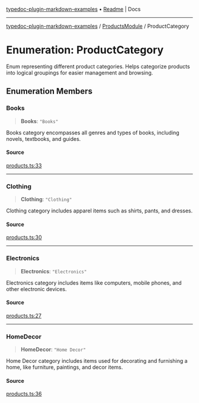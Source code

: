 [typedoc-plugin-markdown-examples](../../README.md) • [Readme](../../README.md) \| Docs

***

[typedoc-plugin-markdown-examples](../../modules.md) / [ProductsModule](../README.md) / ProductCategory

# Enumeration: ProductCategory

Enum representing different product categories.
Helps categorize products into logical groupings for easier management and browsing.

## Enumeration Members

### Books

> **Books**: `"Books"`

Books category encompasses all genres and types of books, including novels, textbooks, and guides.

#### Source

[products.ts:33](https://github.com/tgreyuk/typedoc-plugin-markdown-examples/blob/f6ee18b4865e847a5ae81e3c3d7c2ce83ab384d7/examples/src/products.ts#L33)

***

### Clothing

> **Clothing**: `"Clothing"`

Clothing category includes apparel items such as shirts, pants, and dresses.

#### Source

[products.ts:30](https://github.com/tgreyuk/typedoc-plugin-markdown-examples/blob/f6ee18b4865e847a5ae81e3c3d7c2ce83ab384d7/examples/src/products.ts#L30)

***

### Electronics

> **Electronics**: `"Electronics"`

Electronics category includes items like computers, mobile phones, and other electronic devices.

#### Source

[products.ts:27](https://github.com/tgreyuk/typedoc-plugin-markdown-examples/blob/f6ee18b4865e847a5ae81e3c3d7c2ce83ab384d7/examples/src/products.ts#L27)

***

### HomeDecor

> **HomeDecor**: `"Home Decor"`

Home Decor category includes items used for decorating and furnishing a home, like furniture, paintings, and decor items.

#### Source

[products.ts:36](https://github.com/tgreyuk/typedoc-plugin-markdown-examples/blob/f6ee18b4865e847a5ae81e3c3d7c2ce83ab384d7/examples/src/products.ts#L36)
